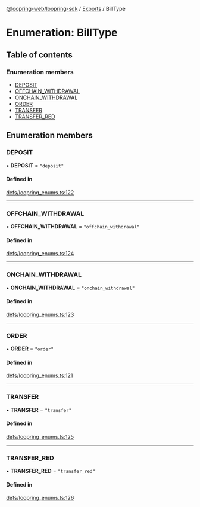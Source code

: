[@loopring-web/loopring-sdk](../README.md) / [Exports](../modules.md) / BillType

# Enumeration: BillType

## Table of contents

### Enumeration members

- [DEPOSIT](BillType.md#deposit)
- [OFFCHAIN\_WITHDRAWAL](BillType.md#offchain_withdrawal)
- [ONCHAIN\_WITHDRAWAL](BillType.md#onchain_withdrawal)
- [ORDER](BillType.md#order)
- [TRANSFER](BillType.md#transfer)
- [TRANSFER\_RED](BillType.md#transfer_red)

## Enumeration members

### DEPOSIT

• **DEPOSIT** = `"deposit"`

#### Defined in

[defs/loopring_enums.ts:122](https://github.com/Loopring/loopring_sdk/blob/31d2a2e/src/defs/loopring_enums.ts#L122)

___

### OFFCHAIN\_WITHDRAWAL

• **OFFCHAIN\_WITHDRAWAL** = `"offchain_withdrawal"`

#### Defined in

[defs/loopring_enums.ts:124](https://github.com/Loopring/loopring_sdk/blob/31d2a2e/src/defs/loopring_enums.ts#L124)

___

### ONCHAIN\_WITHDRAWAL

• **ONCHAIN\_WITHDRAWAL** = `"onchain_withdrawal"`

#### Defined in

[defs/loopring_enums.ts:123](https://github.com/Loopring/loopring_sdk/blob/31d2a2e/src/defs/loopring_enums.ts#L123)

___

### ORDER

• **ORDER** = `"order"`

#### Defined in

[defs/loopring_enums.ts:121](https://github.com/Loopring/loopring_sdk/blob/31d2a2e/src/defs/loopring_enums.ts#L121)

___

### TRANSFER

• **TRANSFER** = `"transfer"`

#### Defined in

[defs/loopring_enums.ts:125](https://github.com/Loopring/loopring_sdk/blob/31d2a2e/src/defs/loopring_enums.ts#L125)

___

### TRANSFER\_RED

• **TRANSFER\_RED** = `"transfer_red"`

#### Defined in

[defs/loopring_enums.ts:126](https://github.com/Loopring/loopring_sdk/blob/31d2a2e/src/defs/loopring_enums.ts#L126)
